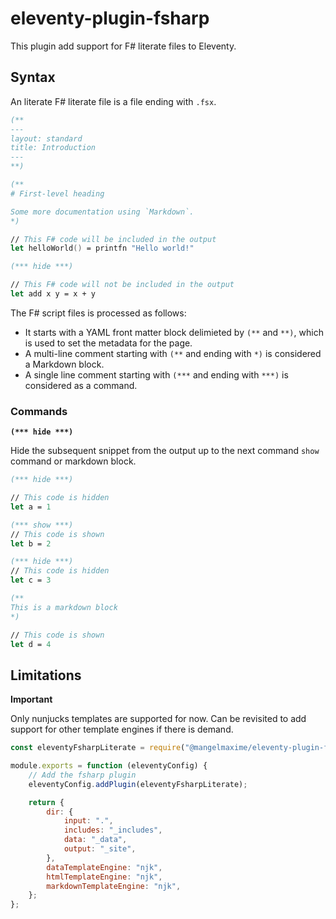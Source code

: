 # eleventy-plugin-fsharp

This plugin add support for F# literate files to Eleventy.

## Syntax

An literate F# literate file is a file ending with `.fsx`.

```fs
(**
---
layout: standard
title: Introduction
---
**)

(**
# First-level heading

Some more documentation using `Markdown`.
*)

// This F# code will be included in the output
let helloWorld() = printfn "Hello world!"

(*** hide ***)

// This F# code will not be included in the output
let add x y = x + y
```

The F# script files is processed as follows:

- It starts with a YAML front matter block delimieted by `(**` and `**)`, which is used to set the metadata for the page.
- A multi-line comment starting with `(**` and ending with `*)` is considered a Markdown block.
- A single line comment starting with `(***` and ending with `***)` is considered as a command.

### Commands

**`(*** hide ***)`**

Hide the subsequent snippet from the output up to the next command `show` command or markdown block.

```fs
(*** hide ***)

// This code is hidden
let a = 1

(*** show ***)
// This code is shown
let b = 2

(*** hide ***)
// This code is hidden
let c = 3

(**
This is a markdown block
*)

// This code is shown
let d = 4
```

## Limitations

**Important**

Only nunjucks templates are supported for now. Can be revisited to add support for other template engines if there is demand.

```js
const eleventyFsharpLiterate = require("@mangelmaxime/eleventy-plugin-fsharp");

module.exports = function (eleventyConfig) {
    // Add the fsharp plugin
    eleventyConfig.addPlugin(eleventyFsharpLiterate);

    return {
        dir: {
            input: ".",
            includes: "_includes",
            data: "_data",
            output: "_site",
        },
        dataTemplateEngine: "njk",
        htmlTemplateEngine: "njk",
        markdownTemplateEngine: "njk",
    };
};
```
